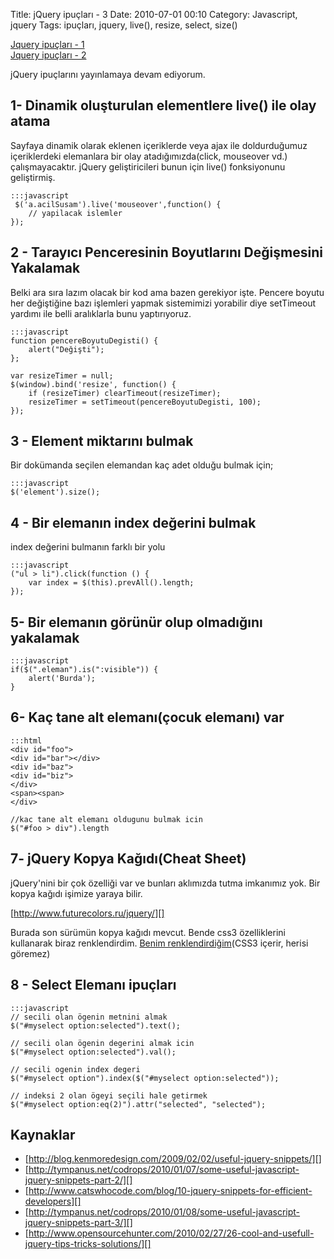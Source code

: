 Title: jQuery ipuçları - 3
Date: 2010-07-01 00:10
Category: Javascript, jquery
Tags: ipuçları, jquery, live(), resize, select, size()

[Jquery ipuçları - 1][]  
[Jquery ipuçları - 2][]

jQuery ipuçlarını yayınlamaya devam ediyorum.

## 1- Dinamik oluşturulan elementlere live() ile olay atama

Sayfaya dinamik olarak eklenen içeriklerde veya ajax ile doldurduğumuz
içeriklerdeki elemanlara bir olay atadığımızda(click, mouseover vd.)
çalışmayacaktır. jQuery geliştiricileri bunun için live() fonksiyonunu
geliştirmiş.

	:::javascript
	 $('a.acilSusam').live('mouseover',function() { 
		// yapilacak islemler 
	}); 

## 2 - Tarayıcı Penceresinin Boyutlarını Değişmesini Yakalamak

Belki ara sıra lazım olacak bir kod ama bazen gerekiyor işte. Pencere
boyutu her değiştiğine bazı işlemleri yapmak sistemimizi yorabilir diye
setTimeout yardımı ile belli aralıklarla bunu yaptırıyoruz.

	:::javascript
	function pencereBoyutuDegisti() {
		alert("Değişti");
	};

	var resizeTimer = null;
	$(window).bind('resize', function() {
	    if (resizeTimer) clearTimeout(resizeTimer);
	    resizeTimer = setTimeout(pencereBoyutuDegisti, 100);
	}); 

## 3 - Element miktarını bulmak

Bir dokümanda seçilen elemandan kaç adet olduğu bulmak için;

	:::javascript
	$('element').size(); 

## 4 - Bir elemanın index değerini bulmak

index değerini bulmanın farklı bir yolu

	:::javascript
	("ul > li").click(function () {
		var index = $(this).prevAll().length;
	});

## 5- Bir elemanın görünür olup olmadığını yakalamak

	:::javascript
	if($(".eleman").is(":visible")) {
	    alert('Burda');
	}

## 6- Kaç tane alt elemanı(çocuk elemanı) var

	:::html
	<div id="foo">
	<div id="bar"></div>
	<div id="baz">
	<div id="biz">
	</div>
	<span><span>
	</div>

	//kac tane alt elemanı oldugunu bulmak icin
	$("#foo > div").length


## 7- jQuery Kopya Kağıdı(Cheat Sheet)

jQuery'nini bir çok özelliği var ve bunları aklımızda tutma imkanımız
yok. Bir kopya kağıdı işimize yaraya bilir.

[http://www.futurecolors.ru/jquery/][]

Burada son sürümün kopya kağıdı mevcut. Bende css3 özelliklerini
kullanarak biraz renklendirdim. [Benim renklendirdiğim][](CSS3 içerir,
herisi göremez)

## 8 - Select Elemanı ipuçları

	:::javascript
	// secili olan ögenin metnini almak
	$("#myselect option:selected").text();

	// secili olan ögenin degerini almak icin
	$("#myselect option:selected").val();

	// secili ogenin index degeri
	$("#myselect option").index($("#myselect option:selected"));

	// indeksi 2 olan ögeyi seçili hale getirmek
	$("#myselect option:eq(2)").attr("selected", "selected");


## Kaynaklar

-   [http://blog.kenmoredesign.com/2009/02/02/useful-jquery-snippets/][]
-   [http://tympanus.net/codrops/2010/01/07/some-useful-javascript-jquery-snippets-part-2/][]
-   [http://www.catswhocode.com/blog/10-jquery-snippets-for-efficient-developers][]
-   [http://tympanus.net/codrops/2010/01/08/some-useful-javascript-jquery-snippets-part-3/][]
-   [http://www.opensourcehunter.com/2010/02/27/26-cool-and-usefull-jquery-tips-tricks-solutions/][]

  [Jquery ipuçları - 1]: http://www.fatihhayrioglu.com/jquery-ipuclari/
  [Jquery ipuçları - 2]: http://www.fatihhayrioglu.com/jquery-ipuclari-2/
  [http://www.futurecolors.ru/jquery/]: http://www.futurecolors.ru/jquery/
  [Benim renklendirdiğim]: http://fatihhayrioglu.com/dokumanlar/jQuery14.htm
  [http://blog.kenmoredesign.com/2009/02/02/useful-jquery-snippets/]: http://blog.kenmoredesign.com/2009/02/02/useful-jquery-snippets/
  [http://tympanus.net/codrops/2010/01/07/some-useful-javascript-jquery-snippets-part-2/]: http://tympanus.net/codrops/2010/01/07/some-useful-javascript-jquery-snippets-part-2/
  [http://www.catswhocode.com/blog/10-jquery-snippets-for-efficient-developers]: http://www.catswhocode.com/blog/10-jquery-snippets-for-efficient-developers
  [http://tympanus.net/codrops/2010/01/08/some-useful-javascript-jquery-snippets-part-3/]: http://tympanus.net/codrops/2010/01/08/some-useful-javascript-jquery-snippets-part-3/
  [http://www.opensourcehunter.com/2010/02/27/26-cool-and-usefull-jquery-tips-tricks-solutions/]: http://www.opensourcehunter.com/2010/02/27/26-cool-and-usefull-jquery-tips-tricks-solutions/

